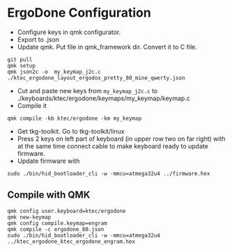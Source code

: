 # ErgoDone Configuration

- Configure keys in qmk configurator.
- Export to .json
- Update qmk. Put file in qmk_framework dir. Convert it to C file.
```
git pull
qmk setup
qmk json2c -o  my_keymap_j2c.c ./ktec_ergodone_layout_ergodox_pretty_80_mine_qwerty.json
```
- Cut and paste new keys from `my_keymap_j2c.c` to ./keyboards/ktec/ergodone/keymaps/my_keymap/keymap.c
- Compile it
```
qmk compile -kb ktec/ergodone -km my_keymap
```
- Get tkg-toolkit. Go to tkg-toolkit/linux
- Press 2 keys on left part of keyboard (in upper row two on far right) with at the same time connect cable to make keyboard ready to update firmware. 
- Update firmware with
```
sudo ./bin/hid_bootloader_cli -w -mmcu=atmega32u4 ../firmware.hex
```

## Compile with QMK
```
qmk config user.keyboard=ktec/ergodone
qmk new-keymap
qmk config compile.keymap=engram
qmk compile -c ergodone_80.json
sudo ./bin/hid_bootloader_cli -w -mmcu=atmega32u4 ../ktec_ergodone_ktec_ergodone_engram.hex
```
